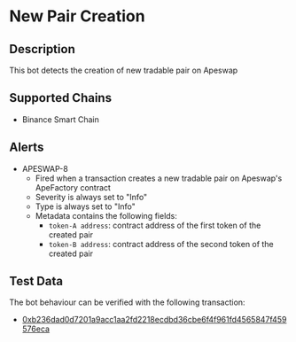 # New Pair Creation

## Description

This bot detects the creation of new tradable pair on Apeswap

## Supported Chains

- Binance Smart Chain



## Alerts

- APESWAP-8
  - Fired when a transaction creates a new tradable pair on Apeswap's ApeFactory contract
  - Severity is always set to "Info" 
  - Type is always set to "Info" 
  - Metadata contains the following fields: 
    - `token-A address`: contract address of the first token of the created pair
    - `token-B address`: contract address of the second token of the created pair
    

## Test Data

The bot behaviour can be verified with the following transaction:

- [0xb236dad0d7201a9acc1aa2fd2218ecdbd36cbe6f4f961fd4565847f459576eca](https://www.bscscan.com/tx/0xb236dad0d7201a9acc1aa2fd2218ecdbd36cbe6f4f961fd4565847f459576eca)

